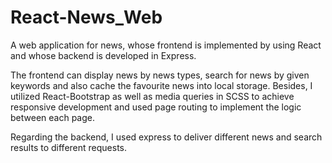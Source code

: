 # React-News_Web
A web application for news, whose frontend is implemented by using React and whose backend is developed in Express.

The frontend can display news by news types, search for news by given keywords and also cache the favourite news into local storage. Besides, I utilized React-Bootstrap as well as media queries in SCSS to achieve responsive development and used page routing to implement the logic between each page. 

Regarding the backend, I used express to deliver different news and search results to different requests.
